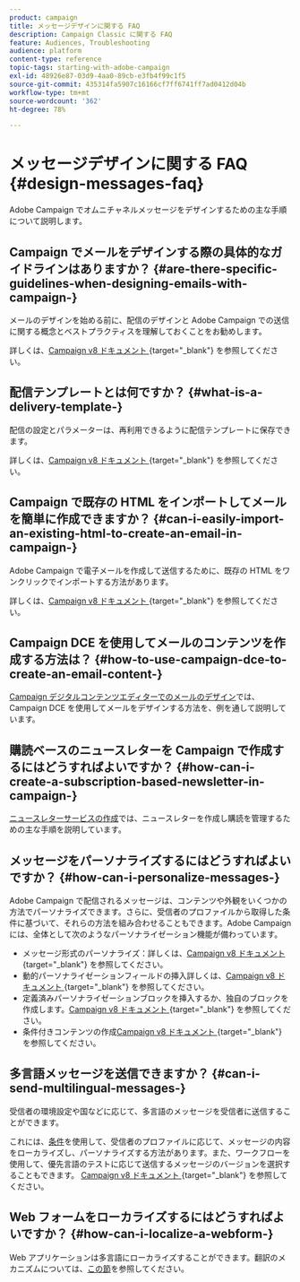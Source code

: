 ```yaml
---
product: campaign
title: メッセージデザインに関する FAQ
description: Campaign Classic に関する FAQ
feature: Audiences, Troubleshooting
audience: platform
content-type: reference
topic-tags: starting-with-adobe-campaign
exl-id: 48926e87-03d9-4aa0-89cb-e3fb4f99c1f5
source-git-commit: 435314fa5907c16166cf7ff6741ff7ad0412d04b
workflow-type: tm+mt
source-wordcount: '362'
ht-degree: 78%

---
```


# メッセージデザインに関する FAQ {#design-messages-faq}



Adobe Campaign でオムニチャネルメッセージをデザインするための主な手順について説明します。

## Campaign でメールをデザインする際の具体的なガイドラインはありますか？ {#are-there-specific-guidelines-when-designing-emails-with-campaign-}

メールのデザインを始める前に、配信のデザインと Adobe Campaign での送信に関する概念とベストプラクティスを理解しておくことをお勧めします。

詳しくは、[Campaign v8 ドキュメント ](https://experienceleague.adobe.com/docs/campaign/campaign-v8/send/delivery-best-practices.html?lang=ja){target="_blank"} を参照してください。

## 配信テンプレートとは何ですか？ {#what-is-a-delivery-template-}

配信の設定とパラメーターは、再利用できるように配信テンプレートに保存できます。

詳しくは、[Campaign v8 ドキュメント ](https://experienceleague.adobe.com/docs/campaign/campaign-v8/send/create-templates.html?lang=ja){target="_blank"} を参照してください。

## Campaign で既存の HTML をインポートしてメールを簡単に作成できますか？ {#can-i-easily-import-an-existing-html-to-create-an-email-in-campaign-}

Adobe Campaign で電子メールを作成して送信するために、既存の HTML をワンクリックでインポートする方法があります。

詳しくは、[Campaign v8 ドキュメント ](https://experienceleague.adobe.com/docs/campaign/campaign-v8/send/emails/defining-the-email-content.html#message-content){target="_blank"} を参照してください。

## Campaign DCE を使用してメールのコンテンツを作成する方法は？ {#how-to-use-campaign-dce-to-create-an-email-content-}

[Campaign デジタルコンテンツエディターでのメールのデザイン](../../web/using/use-case-creating-an-email-delivery.md)では、Campaign DCE を使用してメールをデザインする方法を、例を通して説明しています。

## 購読ベースのニュースレターを Campaign で作成するにはどうすればよいですか？ {#how-can-i-create-a-subscription-based-newsletter-in-campaign-}

[ニュースレターサービスの作成](../../delivery/using/managing-subscriptions.md)では、ニュースレターを作成し購読を管理するための主な手順を説明しています。

## メッセージをパーソナライズするにはどうすればよいですか？ {#how-can-i-personalize-messages-}

Adobe Campaign で配信されるメッセージは、コンテンツや外観をいくつかの方法でパーソナライズできます。さらに、受信者のプロファイルから取得した条件に基づいて、それらの方法を組み合わせることもできます。Adobe Campaign には、全体として次のようなパーソナライゼーション機能が備わっています。

* メッセージ形式のパーソナライズ：詳しくは、[Campaign v8 ドキュメント ](https://experienceleague.adobe.com/docs/campaign/campaign-v8/send/emails/defining-the-email-content.html#message-content){target="_blank"} を参照してください。
* 動的パーソナライゼーションフィールドの挿入詳しくは、[Campaign v8 ドキュメント ](https://experienceleague.adobe.com/docs/campaign/campaign-v8/send/personalize/personalization-fields.html){target="_blank"} を参照してください。
* 定義済みパーソナライゼーションブロックを挿入するか、独自のブロックを作成します。[Campaign v8 ドキュメント ](https://experienceleague.adobe.com/docs/campaign/campaign-v8/send/personalize/personalization-blocks.html){target="_blank"} を参照してください。
* 条件付きコンテンツの作成[Campaign v8 ドキュメント ](https://experienceleague.adobe.com/docs/campaign/campaign-v8/send/personalize/conditional-content.html){target="_blank"} を参照してください。

## 多言語メッセージを送信できますか？ {#can-i-send-multilingual-messages-}

受信者の環境設定や国などに応じて、多言語のメッセージを受信者に送信することができます。

これには、[条件](../../delivery/using/conditional-content.md)を使用して、受信者のプロファイルに応じて、メッセージの内容をローカライズし、パーソナライズする方法があります。また、ワークフローを使用して、優先言語のテストに応じて送信するメッセージのバージョンを選択することもできます。 [Campaign v8 ドキュメント ](https://experienceleague.adobe.com/docs/campaign/automation/workflows/wf-activities/targeting-activities/split.html){target="_blank"} を参照してください。

## Web フォームをローカライズするにはどうすればよいですか？ {#how-can-i-localize-a-webform-}

Web アプリケーションは多言語にローカライズすることができます。翻訳のメカニズムについては、[この節](../../web/using/translating-a-web-form.md)を参照してください。
